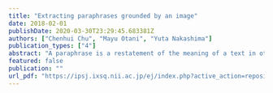 ```yaml
---
title: "Extracting paraphrases grounded by an image"
date: 2018-02-01
publishDate: 2020-03-30T23:29:45.683381Z
authors: ["Chenhui Chu", "Mayu Otani", "Yuta Nakashima"]
publication_types: ["4"]
abstract: "A paraphrase is a restatement of the meaning of a text in other words. Paraphrases have been studied to enhance the performance of many natural language processing tasks. In this paper, we propose a novel task to extract visually grounded paraphrases (VGPs), which are different phrasal expressions describing the same visual concept in an image. These extracted VGPs have the potential to improve language and image multimodal tasks such as visual question answering and image captioning. How to model the similarity between VGPs is the key of VGP extraction. We apply various existing methods as well as propose a novel neural network-based method with image attention, and report the results of the first attempt toward VGP extraction."
featured: false
publication: ""
url_pdf: "https://ipsj.ixsq.nii.ac.jp/ej/index.php?active_action=repository_view_main_item_detail&page_id=13&block_id=8&item_id=186088&item_no=1"
---
```


